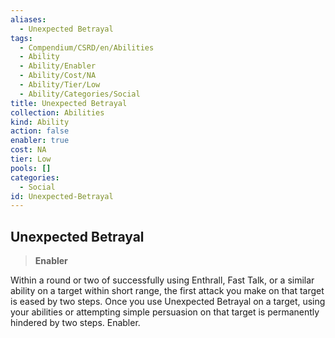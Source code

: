 ```yaml
---
aliases:
  - Unexpected Betrayal
tags:
  - Compendium/CSRD/en/Abilities
  - Ability
  - Ability/Enabler
  - Ability/Cost/NA
  - Ability/Tier/Low
  - Ability/Categories/Social
title: Unexpected Betrayal
collection: Abilities
kind: Ability
action: false
enabler: true
cost: NA
tier: Low
pools: []
categories:
  - Social
id: Unexpected-Betrayal
---
```

## Unexpected Betrayal    
>**Enabler**  
    
Within a round or two of successfully using Enthrall, Fast Talk, or a similar ability on a target within short range, the first attack you make on that target is eased by two steps. Once you use Unexpected Betrayal on a target, using your abilities or attempting simple persuasion on that target is permanently hindered by two steps. Enabler.

